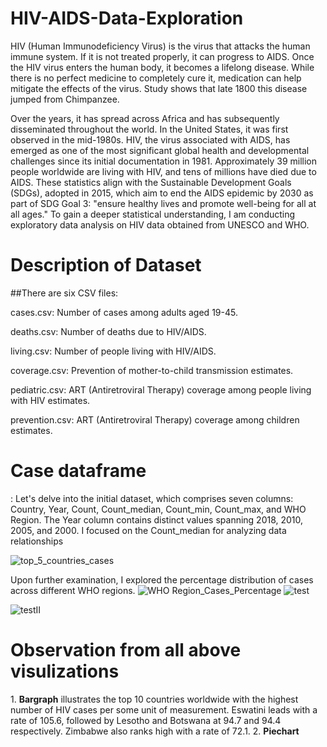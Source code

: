 # HIV-AIDS-Data-Exploration
HIV (Human Immunodeficiency Virus) is the virus that attacks the human immune system. If it is not treated properly, it can progress to AIDS. Once the HIV virus enters the human body, it becomes a lifelong disease. While there is no perfect medicine to completely cure it, medication can help mitigate the effects of the virus. Study shows that late 1800 this disease jumped from Chimpanzee. 

Over the years, it has spread across Africa and has subsequently disseminated throughout the world. In the United States, it was first observed in the mid-1980s. HIV, the virus associated with AIDS, has emerged as one of the most significant global health and developmental challenges since its initial documentation in 1981. Approximately 39 million people worldwide are living with HIV, and tens of millions have died due to AIDS. These statistics align with the Sustainable Development Goals (SDGs), adopted in 2015, which aim to end the AIDS epidemic by 2030 as part of SDG Goal 3: "ensure healthy lives and promote well-being for all at all ages."
To gain a deeper statistical understanding, I am conducting exploratory data analysis on HIV data obtained from UNESCO and WHO.

<h1>Description of Dataset</h1>

##There are six CSV files:

cases.csv: Number of cases among adults aged 19-45.

deaths.csv: Number of deaths due to HIV/AIDS.

living.csv:  Number of people living with HIV/AIDS.

coverage.csv: Prevention of mother-to-child transmission estimates.

pediatric.csv: ART (Antiretroviral Therapy) coverage among people living with HIV estimates.

prevention.csv: ART (Antiretroviral Therapy) coverage among children estimates.

<h1>Case dataframe</h1>: Let's delve into the initial dataset, which comprises seven columns: Country, Year, Count, Count_median, Count_min, Count_max, and WHO Region. The Year column contains distinct values spanning 2018, 2010, 2005, and 2000. I focused on the Count_median for analyzing data relationships

![top_5_countries_cases](https://github.com/githubPratima/HIV-AIDS-Data-Exploration/assets/98135375/30a50b7b-8a7b-4fca-b3af-3ab47357fc01)

Upon further examination, I explored the percentage distribution of cases across different WHO regions.
![WHO Region_Cases_Percentage](https://github.com/githubPratima/HIV-AIDS-Data-Exploration/assets/98135375/effc8d5f-f82b-43b5-90ff-4632b828f477)
![test](https://github.com/githubPratima/HIV-AIDS-Data-Exploration/assets/98135375/7adffefe-6b5f-4b46-a64e-8a0ef4882d1a) 

![testII](https://github.com/githubPratima/HIV-AIDS-Data-Exploration/assets/98135375/af4cd638-75c9-4329-b25e-64468f5a7886)

<h1>Observation from all above visulizations</h1>
1.  <strong>Bargraph</strong> illustrates the top 10 countries worldwide with the highest number of HIV cases per some unit of measurement. Eswatini leads with a rate of 105.6, followed by Lesotho and Botswana at 94.7 and 94.4 respectively. Zimbabwe also ranks high with a rate of 72.1.
2.   <strong>Piechart</strong> 






